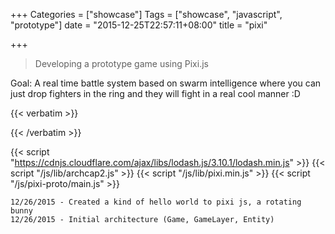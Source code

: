 +++
Categories = ["showcase"]
Tags = ["showcase", "javascript", "prototype"]
date = "2015-12-25T22:57:11+08:00"
title = "pixi"

+++

> Developing a prototype game using Pixi.js

<!--more-->

Goal: A real time battle system based on swarm intelligence where you can 
just drop fighters in the ring and they will fight in a real cool manner :D

{{< verbatim >}}
<div id="target"></div>
{{< /verbatim >}}

{{< script "https://cdnjs.cloudflare.com/ajax/libs/lodash.js/3.10.1/lodash.min.js" >}}
{{< script "/js/lib/archcap2.js" >}}
{{< script "/js/lib/pixi.min.js" >}}
{{< script "/js/pixi-proto/main.js" >}}

```text
12/26/2015 - Created a kind of hello world to pixi js, a rotating bunny
12/26/2015 - Initial architecture (Game, GameLayer, Entity)
```